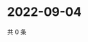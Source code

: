 # 2022-09-04

共 0 条

<!-- BEGIN WEIBO -->
<!-- 最后更新时间 Sun Sep 04 2022 01:17:18 GMT+0800 (China Standard Time) -->

<!-- END WEIBO -->
